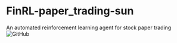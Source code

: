 # FinRL-paper_trading-sun
An automated reinforcement learning agent for stock paper trading
![GitHub](https://img.shields.io/github/license/everssun/FinRL-paper_trading-sun)
